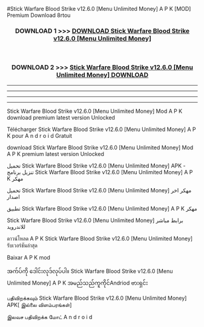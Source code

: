 #Stick Warfare Blood Strike v12.6.0  [Menu Unlimited Money] A P K [MOD] Premium Download 8rtou



<div align="center">

<h3>DOWNLOAD 1 >>> <a href="https://teeasianyam.web.app?sq=Stick Warfare Blood Strike v12.6.0  [Menu Unlimited Money]">DOWNLOAD Stick Warfare Blood Strike v12.6.0  [Menu Unlimited Money] </a></h3><br>

<h3>DOWNLOAD 2 >>> <a href="https://teeasianyam.web.app?sq=Stick Warfare Blood Strike v12.6.0  [Menu Unlimited Money] ">Stick Warfare Blood Strike v12.6.0  [Menu Unlimited Money]  DOWNLOAD </a></h3>

</div>


----------------------------------------------------------

----------------------------------------------------------

----------------------------------------------------------

----------------------------------------------------------


Stick Warfare Blood Strike v12.6.0  [Menu Unlimited Money]  Mod A P K download premium latest version Unlocked

Télécharger Stick Warfare Blood Strike v12.6.0  [Menu Unlimited Money]  A P K pour A n d r o i d Gratuit

download Stick Warfare Blood Strike v12.6.0  [Menu Unlimited Money]  Mod A P K premium latest version Unlocked

تحميل Stick Warfare Blood Strike v12.6.0  [Menu Unlimited Money]  APK - تنزيل برنامج Stick Warfare Blood Strike v12.6.0  [Menu Unlimited Money]  A P K مهكر

تحميل Stick Warfare Blood Strike v12.6.0  [Menu Unlimited Money]  مهكر اخر اصدار

تطبيق Stick Warfare Blood Strike v12.6.0  [Menu Unlimited Money]  A P K مهكر

Stick Warfare Blood Strike v12.6.0  [Menu Unlimited Money]  برابط مباشر للاندرويد

ดาวน์โหลด A P K Stick Warfare Blood Strike v12.6.0  [Menu Unlimited Money]  รับเวอร์ชันล่าสุด

Baixar A P K mod

အက်ပ်ကို ဒေါင်းလုဒ်လုပ်ပါ။ Stick Warfare Blood Strike v12.6.0  [Menu Unlimited Money]  A P K အမည်သည်ကူကိုင်Andriod ဗားရှင်း

பதிவிறக்கவும் Stick Warfare Blood Strike v12.6.0  [Menu Unlimited Money]  APK[ இல்லை விளம்பரங்கள்] 
 
இலவச பதிவிறக்க மோட் A n d r o i d



